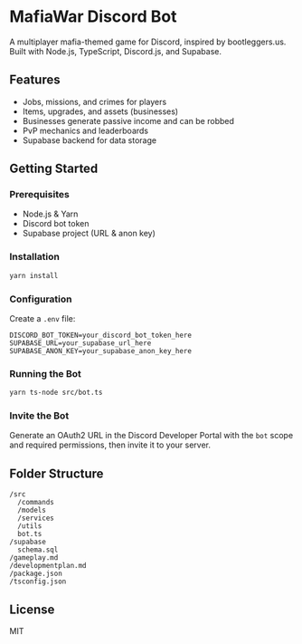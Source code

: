# MafiaWar Discord Bot

A multiplayer mafia-themed game for Discord, inspired by bootleggers.us. Built with Node.js, TypeScript, Discord.js, and Supabase.

## Features
- Jobs, missions, and crimes for players
- Items, upgrades, and assets (businesses)
- Businesses generate passive income and can be robbed
- PvP mechanics and leaderboards
- Supabase backend for data storage

## Getting Started

### Prerequisites
- Node.js & Yarn
- Discord bot token
- Supabase project (URL & anon key)

### Installation
```sh
yarn install
```

### Configuration
Create a `.env` file:
```
DISCORD_BOT_TOKEN=your_discord_bot_token_here
SUPABASE_URL=your_supabase_url_here
SUPABASE_ANON_KEY=your_supabase_anon_key_here
```

### Running the Bot
```sh
yarn ts-node src/bot.ts
```

### Invite the Bot
Generate an OAuth2 URL in the Discord Developer Portal with the `bot` scope and required permissions, then invite it to your server.

## Folder Structure
```
/src
  /commands
  /models
  /services
  /utils
  bot.ts
/supabase
  schema.sql
/gameplay.md
/developmentplan.md
/package.json
/tsconfig.json
```

## License
MIT
